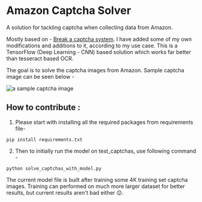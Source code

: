 # Amazon Captcha Solver
A solution for tackling captcha when collecting data from Amazon.

Mostly based on - [Break a captcha system](https://medium.com/@ageitgey/how-to-break-a-captcha-system-in-15-minutes-with-machine-learning-dbebb035a710). I have added some of my own modifications and additions to it, according to my use case.
This is a TensorFlow (Deep Learning - CNN) based solution which works far better than tesseract based OCR.

The goal is to solve the captcha images from Amazon. Sample captcha image can be seen below -

![a sample captcha image](https://github.com/HRN-Projects/captcha-solver/blob/main/test_captchas/Captcha_iwhygarbwz.jpg)


## How to contribute : ##
1. Please start with installing all the required packages from requirements file-
  ```
  pip install requirements.txt
  ```

2. Then to initially run the model on test_captchas, use following command -
  ```
  python solve_captchas_with_model.py
  ```



The current model file is built after training some 4K training set captcha images.
Training can performed on much more larger dataset for better results, but current results aren't bad either :wink:.
